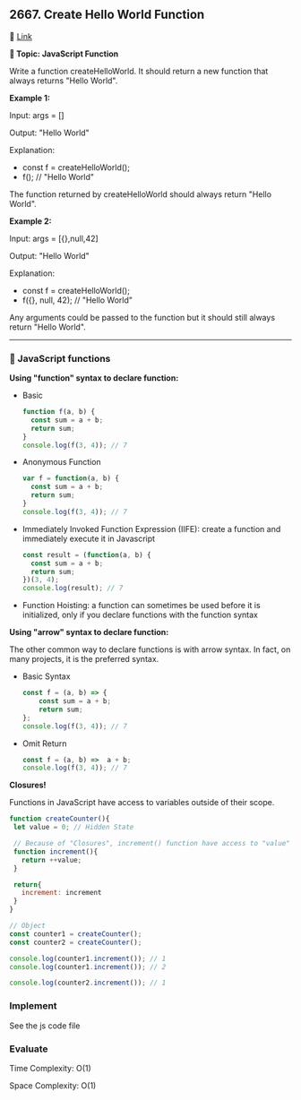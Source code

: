 ## 2667. Create Hello World Function

🔗 [Link](https://leetcode.com/problems/create-hello-world-function/description/)

**📝 Topic: JavaScript Function**

Write a function createHelloWorld. It should return a new function that always returns "Hello World".

**Example 1:**

Input: args = []

Output: "Hello World"

Explanation:
- const f = createHelloWorld();
- f(); // "Hello World"

The function returned by createHelloWorld should always return "Hello World".

**Example 2:**

Input: args = [{},null,42]

Output: "Hello World"

Explanation:
- const f = createHelloWorld();
- f({}, null, 42); // "Hello World"

Any arguments could be passed to the function but it should still always return "Hello World".

----

### 💫 JavaScript functions

**Using "function" syntax to declare function:**
  - Basic
    ```js
    function f(a, b) {
      const sum = a + b;
      return sum;
    }
    console.log(f(3, 4)); // 7
    ```

  - Anonymous Function
    ```js
    var f = function(a, b) {
      const sum = a + b;
      return sum;
    }
    console.log(f(3, 4)); // 7
    ```

  - Immediately Invoked Function Expression (IIFE): create a function and immediately execute it in Javascript
    ```js
    const result = (function(a, b) {
      const sum = a + b;
      return sum;
    })(3, 4);
    console.log(result); // 7
    ```

  - Function Hoisting: a function can sometimes be used before it is initialized, only if you declare functions with the function syntax


**Using "arrow" syntax to declare function:**

The other common way to declare functions is with arrow syntax. In fact, on many projects, it is the preferred syntax.
- Basic Syntax
  ```js
  const f = (a, b) => {
      const sum = a + b;
      return sum;
  };
  console.log(f(3, 4)); // 7
  ```

- Omit Return
  ```js
  const f = (a, b) =>  a + b;
  console.log(f(3, 4)); // 7
  ```


**Closures!**

Functions in JavaScript have access to variables outside of their scope.

 ```js
function createCounter(){
  let value = 0; // Hidden State

  // Because of "Closures", increment() function have access to "value"
  function increment(){
    return ++value;
  }

  return{
    increment: increment
  }
}

// Object
const counter1 = createCounter();
const counter2 = createCounter();

console.log(counter1.increment()); // 1
console.log(counter1.increment()); // 2

console.log(counter2.increment()); // 1


 ```

### Implement
See the js code file


### Evaluate

Time Complexity: O(1)

Space Complexity: O(1)
